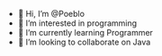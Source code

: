 - 👋 Hi, I’m @Poeblo
- 👀 I’m interested in programming
- 🌱 I’m currently learning Programmer
- 💞️ I’m looking to collaborate on Java

<!---
Poeblo/Poeblo is a ✨ special ✨ repository because its `README.md` (this file) appears on your GitHub profile.
You can click the Preview link to take a look at your changes.
--->
